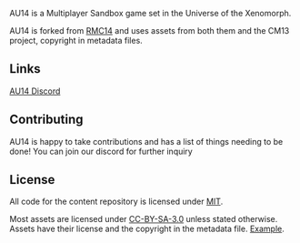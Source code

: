 
AU14 is a Multiplayer Sandbox game set in the Universe of the Xenomorph.


AU14 is forked from [RMC14]([https://discord.gg/AXwvzDw9CY/](https://github.com/RMC-14/RMC-14)/)  and uses assets from both them and the CM13 project, copyright in metadata files.

## Links

[AU14 Discord](https://discord.gg/AXwvzDw9CY/) 

## Contributing

AU14 is happy to take contributions and has a list of things needing to be done! You can join our discord for further inquiry

## License

All code for the content repository is licensed under [MIT](https://github.com/space-wizards/space-station-14/blob/master/LICENSE.TXT).

Most assets are licensed under [CC-BY-SA-3.0](https://creativecommons.org/licenses/by-sa/3.0/) unless stated otherwise. Assets have their license and the copyright in the metadata file. [Example](https://github.com/space-wizards/space-station-14/blob/master/Resources/Textures/Objects/Tools/crowbar.rsi/meta.json).

